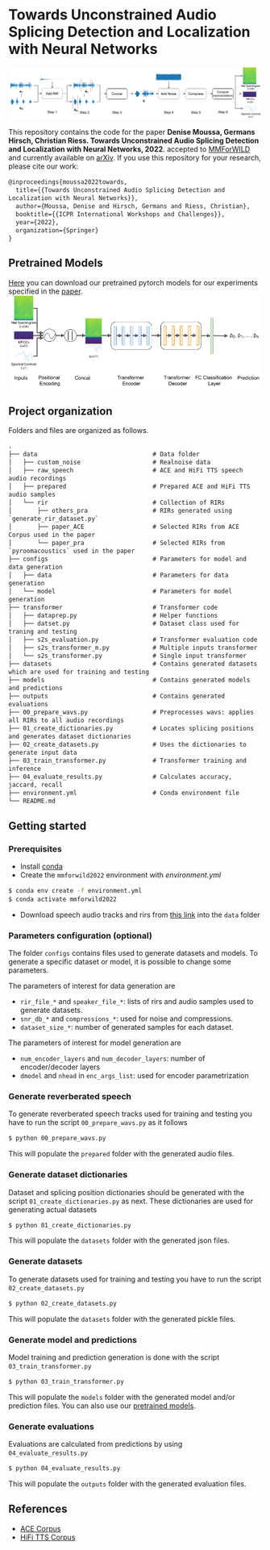 # Towards Unconstrained Audio Splicing Detection and Localization with Neural Networks

![image](images/splicing_pipeline.png)

This repository contains the code for the paper 
**Denise Moussa, Germans Hirsch, Christian Riess. Towards Unconstrained Audio Splicing Detection and Localization with Neural Networks, 2022**.
accepted to [MMForWILD](https://iplab.dmi.unict.it/mmforwild22/) and currently available on [arXiv](https://arxiv.org/abs/2207.14682).
If you use this repository for your research, please cite our work:

```
@inproceedings{moussa2022towards,
  title={{Towards Unconstrained Audio Splicing Detection and Localization with Neural Networks}},
  author={Moussa, Denise and Hirsch, Germans and Riess, Christian},
  booktitle={{ICPR International Workshops and Challenges}},
  year={2022},
  organization={Springer}
}
```



## Pretrained Models
[Here](https://faui1-files.cs.fau.de/public/mmsec/moussa/2022-MMFORWILD/trained_models/) you can download our pretrained pytorch models for our experiments specified in the [paper](https://arxiv.org/abs/2207.14682).
![image-architecture](images/architecture.png)
## Project organization
Folders and files are organized as follows.

    .
    ├── data                                # Data folder
    │   ├── custom_noise                    # Realnoise data
    │   ├── raw_speech                      # ACE and HiFi TTS speech audio recordings
    │   ├── prepared                        # Prepared ACE and HiFi TTS audio samples
    │   └── rir          		            # Collection of RIRs
    │       ├── others_pra                  # RIRs generated using `generate_rir_dataset.py`
    │       ├── paper_ACE                   # Selected RIRs from ACE Corpus used in the paper
    │       └── paper_pra                   # Selected RIRs from `pyroomacoustics` used in the paper
    ├── configs                             # Parameters for model and data generation
    │   ├── data                            # Parameters for data generation
    │   └── model                           # Parameters for model generation
    ├── transformer                         # Transformer code
    │   ├── dataprep.py                     # Helper functions
    │   ├── datset.py                       # Dataset class used for traning and testing
    │   ├── s2s_evaluation.py               # Transformer evaluation code
    │   ├── s2s_transformer_m.py            # Multiple inputs transformer
    │   └── s2s_transformer.py              # Single input transformer
    ├── datasets                            # Contains generated datasets which are used for training and testing
    ├── models                              # Contains generated models and predictions
    ├── outputs                             # Contains generated evaluations
    ├── 00_prepare_wavs.py                  # Preprocesses wavs: applies all RIRs to all audio recordings
    ├── 01_create_dictionaries.py           # Locates splicing positions and generates dataset dictionaries
    ├── 02_create_datasets.py               # Uses the dictionaries to generate input data
    ├── 03_train_transformer.py             # Transformer training and inference
    ├── 04_evaluate_results.py              # Calculates accuracy, jaccard, recall
    ├── environment.yml                     # Conda environment file
    └── README.md

## Getting started

### Prerequisites
- Install [conda](https://docs.conda.io/en/latest/miniconda.html)
- Create the `mmforwild2022` environment with *environment.yml*
```bash
$ conda env create -f environment.yml
$ conda activate mmforwild2022
```
- Download speech audio tracks and rirs from [this link](https://faui1-files.cs.fau.de/public/mmsec/moussa/2022-MMFORWILD/MMForWILD2022_Data.zip) into the `data` folder



### Parameters configuration (optional)
The folder `configs` contains files used to generate datasets and models.
To generate a specific dataset or model, it is possible to change some parameters.

The parameters of interest for data generation are
- `rir_file_*` and `speaker_file_*`: lists of rirs and audio samples used to generate datasets.
- `snr_db_*` and `compressions_*`: used for noise and compressions.
- `dataset_size_*`: number of generated samples for each dataset.

The parameters of interest for model generation are
- `num_encoder_layers` and `num_decoder_layers`: number of encoder/decoder layers
- `dmodel` and `nhead` in `enc_args_list`: used for encoder parametrization

### Generate reverberated speech
To generate reverberated speech tracks used for training and testing you have to run the script `00_prepare_wavs.py` as it follows
```bash
$ python 00_prepare_wavs.py
```
This will populate the `prepared` folder with the generated audio files.

### Generate dataset dictionaries
Dataset and splicing position dictionaries should be generated with the script `01_create_dictionaries.py` as next. These dictionaries are used for generating actual datasets
```bash
$ python 01_create_dictionaries.py
```
This will populate the `datasets` folder with the generated json files.

### Generate datasets
To generate datasets used for training and testing you have to run the script `02_create_datasets.py`
```bash
$ python 02_create_datasets.py
```
This will populate the `datasets` folder with the generated pickle files.

### Generate model and predictions
Model training and prediction generation is done with the script `03_train_transformer.py`
```bash
$ python 03_train_transformer.py
```
This will populate the `models` folder with the generated model and/or prediction files. You can also use our [pretrained models](https://faui1-files.cs.fau.de/public/mmsec/moussa/2022-MMFORWILD/trained_models/).


### Generate evaluations
Evaluations are calculated from predictions by using `04_evaluate_results.py`
```bash
$ python 04_evaluate_results.py
```
This will populate the `outputs` folder with the generated evaluation files.

## References
- [ACE Corpus](http://www.ee.ic.ac.uk/naylor/ACEweb/)
- [HiFi TTS Corpus](http://www.openslr.org/109/)
